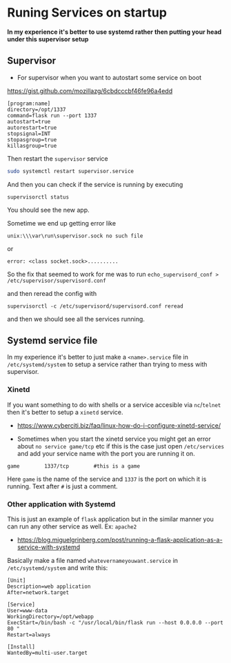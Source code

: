 # Runing Services on startup

__In my experience it's better to use systemd rather then putting your head under this supervisor setup__

## Supervisor

* For supervisor when you want to autostart some service on boot

https://gist.github.com/mozillazg/6cbdcccbf46fe96a4edd

```
[program:name]
directory=/opt/1337
command=flask run --port 1337
autostart=true
autorestart=true
stopsignal=INT
stopasgroup=true
killasgroup=true
```

Then restart the `supervisor` service
```bash
sudo systemctl restart supervisor.service
```

And then you can check if the service is running by executing
```
supervisorctl status
```

You should see the new app.

Sometime we end up getting error like
```
unix:\\\var\run\supervisor.sock no such file
```

or

```
error: <class socket.sock>..........
```

So the fix that seemed to work for me was to run `echo_supervisord_conf > /etc/supervisor/supervisord.conf `

and then reread the config with

```
supervisorctl -c /etc/supervisord/supervisord.conf reread
```

and then we should see all the services running.

## Systemd service file

In my experience it's better to just make a `<name>.service` file in `/etc/systemd/system` to setup a service rather than trying to mess with supervisor.

### Xinetd

If you want something to do with shells or a service accesible via `nc`/`telnet` then it's better to setup a `xinetd` service.

- https://www.cyberciti.biz/faq/linux-how-do-i-configure-xinetd-service/

- Sometimes when you start the xinetd service you might get an error about `no service game/tcp` etc if this is the case just open `/etc/services` and add your service name with the port you are running it on.

```
game        1337/tcp        #this is a game
```

Here `game` is the name of the service and `1337` is the port on which it is running. Text after `#` is just a comment.


### Other application with Systemd

This is just an example of `flask` application but in the similar manner you can run any other service as well. Ex: `apache2`

- https://blog.miguelgrinberg.com/post/running-a-flask-application-as-a-service-with-systemd

Basically make a file named `whatevernameyouwant.service` in `/etc/systemd/system` and write this:

```
[Unit]
Description=web application
After=network.target

[Service]
User=www-data
WorkingDirectory=/opt/webapp
ExecStart=/bin/bash -c "/usr/local/bin/flask run --host 0.0.0.0 --port 80 "
Restart=always

[Install]
WantedBy=multi-user.target
```

